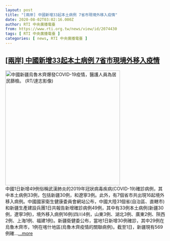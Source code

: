 ```yaml
---
layout: post
title: "[兩岸] 中國新增33起本土病例 7省市現境外移入疫情"
date: 2020-08-02T03:02:16.000Z
author: RTI 中央廣播電臺
from: https://www.rti.org.tw/news/view/id/2074430
tags: [ RTI 中央廣播電臺 ]
categories: [ news, RTI 中央廣播電臺 ]
---
```

<!--1596337336000-->
[[兩岸] 中國新增33起本土病例 7省市現境外移入疫情](https://www.rti.org.tw/news/view/id/2074430)
------

<div>
<img src="https://static.rti.org.tw/assets/thumbnails/2020/07/30/5899b33d58805551c3fbcdbd3c5ee19d.JPG" width="360" alt="中國新疆烏魯木齊爆發COVID-19疫情，醫護人員為居民篩檢。 (RT/達志影像)" title="中國新疆烏魯木齊爆發COVID-19疫情，醫護人員為居民篩檢。 (RT/達志影像)"><br>中國1日新增49例俗稱武漢肺炎的2019年冠狀病毒疾病(COVID-19)確診病例，其中本土病例33例，包括新疆30例，和遼寧3例。此外，有7個省市共出現16起境外移入病例。中國國家衛生健康委員會網站公布，中國大陸31個省(自治區、直轄市)和新疆生產建設兵團1日共報告新增確診病例49例，其中有33例本土病例(新疆30例，遼寧3例)，境外移入病例16例(四川4例，山東3例、湖北3例、廣東2例、陝西2例、上海1例、福建1例)。新疆衛健委公布，當地1日新增30例確診，其中29例在烏魯木齊市，1例在喀什地區(烏魯木齊疫情的關聯病例)。截至1日，新疆現有569例確...<a target="_blank" href="https://www.rti.org.tw/news/view/id/2074430">...more</a>
</div>
